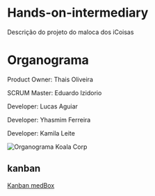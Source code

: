 # Hands-on-intermediary
Descrição do projeto do maloca dos iCoisas

# Organograma

Product Owner: Thais Oliveira

SCRUM Master: Eduardo Izidorio

Developer: Lucas Aguiar

Developer: Yhasmim Ferreira

Developer: Kamila Leite

<img src="https://github.com/Lucas-Ladislau/Hands-on-intermediary-medicine-compartiments-/blob/0b086aa858195648b17dd5a9f7c5089d54f6030b/Organograma/Organograma%20KOALA%20CORP.png" alt="Organograma Koala Corp">

## kanban
[Kanban medBox](https://github.com/users/Lucas-Ladislau/projects/3)

